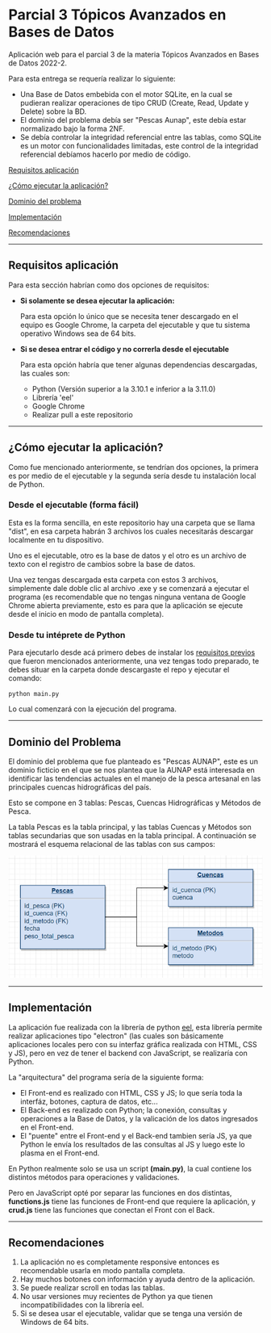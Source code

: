 # **Parcial 3 Tópicos Avanzados en Bases de Datos**

Aplicación web para el parcial 3 de la materia Tópicos Avanzados en Bases de Datos 2022-2.

Para esta entrega se requería realizar lo siguiente:
* Una Base de Datos embebida con el motor SQLite, en la cual se pudieran realizar operaciones de tipo CRUD (Create, Read, Update y Delete) sobre la BD.
* El dominio del problema debía ser "Pescas Aunap", este debía estar normalizado bajo la forma 2NF.
* Se debía controlar la integridad referencial entre las tablas, como SQLite es un motor con funcionalidades limitadas, este control de la integridad referencial debíamos hacerlo por medio de código.

[Requisitos aplicación](#requisitos-aplicación)

[¿Cómo ejecutar la aplicación?](#cómo-ejecutar-la-aplicación)

[Dominio del problema](#dominio-del-problema)

[Implementación](#implementación)

[Recomendaciones](#recomendaciones)

---

## **Requisitos aplicación**
Para esta sección habrían como dos opciones de requisitos:
* **Si solamente se desea ejecutar la aplicación:**
  
    Para esta opción lo único que se necesita tener descargado en el equipo es Google Chrome, la carpeta del ejecutable y que tu sistema operativo Windows sea de 64 bits.

* **Si se desea entrar el código y no correrla desde el ejecutable**

    Para esta opción habría que tener algunas dependencias descargadas, las cuales son:
    * Python (Versión superior a la 3.10.1 e inferior a la 3.11.0)
    * Librería 'eel'
    * Google Chrome
    * Realizar pull a este repositorio

---

## **¿Cómo ejecutar la aplicación?**

Como fue mencionado anteriormente, se tendrían dos opciones, la primera es por medio de el ejecutable y la segunda sería desde tu instalación local de Python.

### **Desde el ejecutable (forma fácil)**

Esta es la forma sencilla, en este repositorio hay una carpeta que se llama "dist", en esa carpeta habrán 3 archivos los cuales necesitarás descargar localmente en tu dispositivo.

Uno es el ejecutable, otro es la base de datos y el otro es un archivo de texto con el registro de cambios sobre la base de datos.

Una vez tengas descargada esta carpeta con estos 3 archivos, simplemente dale doble clic al archivo .exe y se comenzará a ejecutar el programa (es recomendable que no tengas ninguna ventana de Google Chrome abierta previamente, esto es para que la aplicación se ejecute desde el inicio en modo de pantalla completa).

### **Desde tu intéprete de Python**

Para ejecutarlo desde acá primero debes de instalar los [requisitos previos]() que fueron mencionados anteriormente, una vez tengas todo preparado, te debes situar en la carpeta donde descargaste el repo y ejecutar el comando:

    python main.py

Lo cual comenzará con la ejecución del programa.

---

## **Dominio del Problema**

El dominio del problema que fue planteado es "Pescas AUNAP", este es un dominio ficticio en el que se nos plantea que la AUNAP está interesada en identificar las tendencias actuales en el manejo de la pesca artesanal en las principales cuencas hidrográficas del país. 

Esto se compone en 3 tablas: Pescas, Cuencas Hidrográficas y Métodos de Pesca.

La tabla Pescas es la tabla principal, y las tablas Cuencas y Métodos son tablas secundarias que son usadas en la tabla principal. A continuación se mostrará el esquema relacional de las tablas con sus campos:

![esquema](esquema_pescas.png)

---

## **Implementación**

La aplicación fue realizada con la librería de python [eel](https://github.com/python-eel/Eel), esta librería permite realizar aplicaciones tipo "electron" (las cuales son básicamente aplicaciones locales pero con su interfaz gráfica realizada con HTML, CSS y JS), pero en vez de tener el backend con JavaScript, se realizaría con Python. 

La "arquitectura" del programa sería de la siguiente forma:

* El Front-end es realizado con HTML, CSS y JS; lo que sería toda la interfáz, botones, captura de datos, etc...
* El Back-end es realizado con Python; la conexión, consultas y operaciones a la Base de Datos, y la valicación de los datos ingresados en el Front-end.
* El "puente" entre el Front-end y el Back-end tambien sería JS, ya que Python le envía los resultados de las consultas al JS y luego este lo plasma en el Front-end.

En Python realmente solo se usa un script **(main.py)**, la cual contiene los distintos métodos para operaciones y validaciones.

Pero en JavaScript opté por separar las funciones en dos distintas, **functions.js** tiene las funciones de Front-end que requiere la aplicación, y **crud.js** tiene las funciones que conectan el Front con el Back.

---

## **Recomendaciones**

1. La aplicación no es completamente responsive entonces es recomendable usarla en modo pantalla completa.
2. Hay muchos botones con información y ayuda dentro de la aplicación.
3. Se puede realizar scroll en todas las tablas.
4. No usar versiones muy recientes de Python ya que tienen incompatibilidades con la librería eel.
5. Si se desea usar el ejecutable, validar que se tenga una versión de Windows de 64 bits.